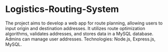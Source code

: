 # Logistics-Routing-System
The project aims to develop a web app for route planning, allowing users to input origin and destination addresses. It utilizes route optimization algorithms, validates addresses, and stores data in a MySQL database. Admins can manage user addresses. Technologies: Node.js, Express.js, MySQL.
